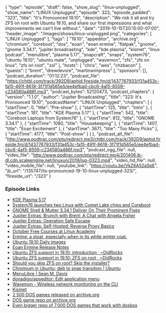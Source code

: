 {
  "type": "episode",
  "draft": false,
  "show_slug": "linux-unplugged",
  "show_name": "LINUX Unplugged",
  "episode": 323,
  "episode_padded": "323",
  "title": "It's Pronounced 19.10",
  "description": "We risk it all and try ZFS on root with Ubuntu 19.10, and share our first impressions and what improvements we can't live without.",
  "date": "2019-10-15T20:15:00-07:00",
  "header_image": "/images/shows/linux-unplugged.png",
  "categories": [
    "LINUX Unplugged"
  ],
  "tags": [
    "19.10",
    "appeditor",
    "archive.org",
    "chromium",
    "coreboot",
    "dos",
    "eoan",
    "eoan ermine",
    "flatpak",
    "gnome",
    "gnome 3.34.1",
    "jupiter broadcasting",
    "kde",
    "kde plasma",
    "kismet",
    "linux podcast",
    "menulibre",
    "plasma 5.17",
    "snapcraft",
    "snaps",
    "system76",
    "ubuntu 19.10",
    "ubuntu mate",
    "unplugged",
    "wavemon",
    "zfs",
    "zfs on linux",
    "zfs on root",
    "zol"
  ],
  "hosts": [
    "chris",
    "wes",
    "chzbacon"
  ],
  "guests": [
    "brent",
    "drewdevore",
    "martinwimpress"
  ],
  "sponsors": [],
  "podcast_duration": "01:12:23",
  "podcast_file": "https://chtbl.com/track/392D9/aphid.fireside.fm/d/1437767933/f31a453c-fa15-491f-8618-3f71f1d565e5/ee4efbad-cbc6-4af5-8559-c234580a486f.mp3",
  "podcast_bytes": 52120473,
  "podcast_chapters": {
    "version": "1.1.0",
    "author": "Jupiter Broadcasting",
    "title": "323: It's Pronounced 19.10",
    "podcastName": "LINUX Unplugged",
    "chapters": [
      {
        "startTime": 0,
        "title": "Pre-show"
      },
      {
        "startTime": 125,
        "title": "Intro"
      },
      {
        "startTime": 197,
        "title": "KDE Plasma 5.17"
      },
      {
        "startTime": 542,
        "title": "Coreboot Laptops from System76"
      },
      {
        "startTime": 812,
        "title": "GNOME 3.34.1"
      },
      {
        "startTime": 1080,
        "title": "Housekeeping"
      },
      {
        "startTime": 1407,
        "title": "Eoan Excitement"
      },
      {
        "startTime": 3671,
        "title": "Too Many Picks"
      },
      {
        "startTime": 4177,
        "title": "Post-show"
      }
    ]
  },
  "podcast_alt_file": "http://www.podtrac.com/pts/redirect.mp3/chtbl.com/track/392D9/aphid.fireside.fm/d/1437767933/f31a453c-fa15-491f-8618-3f71f1d565e5/ee4efbad-cbc6-4af5-8559-c234580a486f.mp3",
  "podcast_ogg_file": null,
  "video_file": "http://www.podtrac.com/pts/redirect.mp4/201406.jb-dl.cdn.scaleengine.net/linuxun/2019/lup-0323.mp4",
  "video_hd_file": null,
  "video_mobile_file": null,
  "youtube_link": "https://youtu.be/VkZ6A52aSpE",
  "jb_url": "/135747/its-pronounced-19-10-linux-unplugged-323/",
  "fireside_url": "/323"
}


### Episode Links

  * [KDE Plasma 5.17](https://kde.org/announcements/plasma-5.17.0.php "KDE Plasma 5.17")
  * [System76 launches two Linux with Comet Lake chips and Coreboot](https://liliputing.com/2019/10/system76-launches-two-linux-with-comet-lake-chips-and-coreboot.html "System76 launches two Linux with Comet Lake chips and Coreboot")
  * [GNOME Shell & Mutter 3.34.1 Deliver On Their Prominent Fixes](https://www.phoronix.com/scan.php?page=news_item&px=GNOME-Shell-Mutter-3.34.1 "GNOME Shell & Mutter 3.34.1 Deliver On Their Prominent Fixes")
  * [Jupiter Extras: Brunch with Brent: A Chat with Angela Fisher](https://extras.show/21 "Jupiter Extras: Brunch with Brent: A Chat with Angela Fisher")
  * [Jupiter Extras: Operation Safe Escape](https://extras.show/20 "Jupiter Extras: Operation Safe Escape")
  * [Jupiter Extras: Self-Hosted: Reverse Proxy Basics](https://extras.show/19 "Jupiter Extras: Self-Hosted: Reverse Proxy Basics")
  * [October Free Courses at Linux Academy](https://linuxacademy.com/blog/announcements/free-courses-at-linux-academy-october-2019/ "October Free Courses at Linux Academy")
  * [Ermine: a stoat, especially when in its white winter coat.](http://www.theliberati.net/quaequamblog/wp-content/ermine-wallpaper-4.jpg "Ermine: a stoat, especially when in its white winter coat.")
  * [Ubuntu 19.10 Daily images](http://cdimage.ubuntu.com/ubuntu-mate/daily-live/current/ "Ubuntu 19.10 Daily images")
  * [Eoan Ermine Release Notes](https://wiki.ubuntu.com/EoanErmine/ReleaseNotes "Eoan Ermine Release Notes")
  * [Ubuntu ZFS support in 19.10: introduction · ~DidRocks](https://didrocks.fr/2019/08/06/ubuntu-zfs-support-in-19.10-introduction/ "Ubuntu ZFS support in 19.10: introduction · ~DidRocks")
  * [Ubuntu ZFS support in 19.10: ZFS on root · ~DidRocks](https://didrocks.fr/2019/10/11/ubuntu-zfs-support-in-19.10-zfs-on-root/ "Ubuntu ZFS support in 19.10: ZFS on root · ~DidRocks")
  * [Should you skip ZFS on root? Skip the installer?](https://didrocks.fr/images/zsys/eoan-installer-choice.png "Should you skip ZFS on root? Skip the installer?")
  * [Chromium in Ubuntu; deb to snap transition | Ubuntu](https://ubuntu.com/blog/chromium-in-ubuntu-deb-to-snap-transition "Chromium in Ubuntu; deb to snap transition | Ubuntu")
  * [MenuLibre | Sean M. Davis](https://bluesabre.org/projects/menulibre/ "MenuLibre | Sean M. Davis")
  * [donadigo/appeditor: Edit application menu](https://github.com/donadigo/appeditor "donadigo/appeditor: Edit application menu")
  * [Wavemon - Wireless network monitoring on the CLI](https://github.com/uoaerg/wavemon "Wavemon - Wireless network monitoring on the CLI")
  * [Kismet](https://www.kismetwireless.net/ "Kismet")
  * [2,500 DOS games released on archive.org](https://blog.archive.org/2019/10/13/2500-more-ms-dos-games-playable-at-the-archive/ "2,500 DOS games released on archive.org")
  * [DOS game repo on archive.org](https://archive.org/details/softwarelibrary_msdos_games?and%5B%5D=emulator_start%3A%2Aiafix%2A&sin=&sort=-publicdate "DOS game repo on archive.org")
  * [Even bigger repo of 7,000 DOS games that work with dosbox](https://exodos.the-eye.eu/ "Even bigger repo of 7,000 DOS games that work with dosbox")


